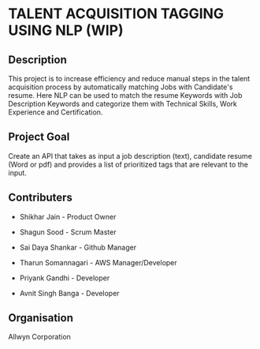 
# TALENT ACQUISITION TAGGING USING NLP (WIP)

## Description

This project is to increase efficiency and reduce manual steps in the talent acquisition process by automatically matching Jobs with Candidate's resume. Here NLP can be used to match the resume Keywords with Job Description Keywords and categorize them with Technical Skills, Work Experience and Certification.

## Project Goal
Create an API that takes as input a job description (text), candidate resume (Word or pdf) and provides a list of prioritized tags that are relevant to the input. 

## Contributers

- Shikhar Jain       - Product Owner
* Shagun Sood        - Scrum Master 
+ Sai Daya Shankar   - Github Manager
- Tharun Somannagari - AWS Manager/Developer
+ Priyank Gandhi     - Developer
* Avnit Singh Banga  - Developer

## Organisation 
Allwyn Corporation
